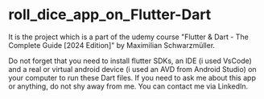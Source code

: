# roll_dice_app_on_Flutter-Dart
It is the project which is a part of the udemy course "Flutter & Dart - The Complete Guide [2024 Edition]" by Maximilian Schwarzmüller.

Do not forget that you need to install flutter SDKs, an IDE (i used VsCode) and a real or virtual android device (i used an AVD from Android Studio) on your computer to run these Dart files. If you need to ask me about this app or anything, do not shy away from me. You can contact me via LinkedIn.
